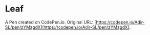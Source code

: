 # Leaf

A Pen created on CodePen.io. Original URL: [https://codepen.io/Adir-SL/pen/zYMzgdX](https://codepen.io/Adir-SL/pen/zYMzgdX).

